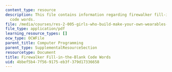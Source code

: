```yaml
---
content_type: resource
description: This file contains information regarding firewalker fill-in-the-blank
  code words.
file: /media/courses/res-2-005-girls-who-build-make-your-own-wearables-workshop-spring-2015/4bbef5b47f569175eb3f379d17336658_MITRES_2_005S15_Fire0731.pdf
file_type: application/pdf
learning_resource_types: []
ocw_type: OCWFile
parent_title: Computer Programming
parent_type: SupplementalResourceSection
resourcetype: Document
title: Firewalker Fill-in-the-Blank Code Words
uid: 4bbef5b4-7f56-9175-eb3f-379d17336658
---
```

